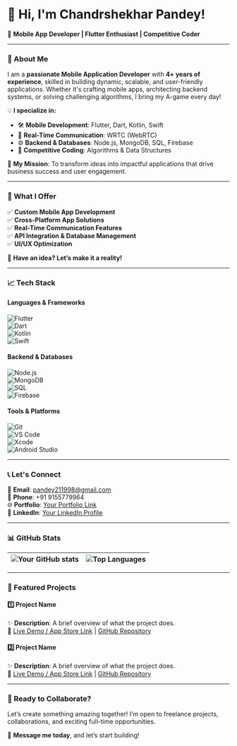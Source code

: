 # 👋 Hi, I'm **Chandrshekhar Pandey**!  

🚀 **Mobile App Developer | Flutter Enthusiast | Competitive Coder**  

---

### 🌟 About Me  
I am a **passionate Mobile Application Developer** with **4+ years of experience**, skilled in building dynamic, scalable, and user-friendly applications. Whether it's crafting mobile apps, architecting backend systems, or solving challenging algorithms, I bring my A-game every day!  

💡 **I specialize in:**  
- 🛠️ **Mobile Development**: Flutter, Dart, Kotlin, Swift  
- 🔗 **Real-Time Communication**: WRTC (WebRTC)  
- ⚙️ **Backend & Databases**: Node.js, MongoDB, SQL, Firebase  
- 🧠 **Competitive Coding**: Algorithms & Data Structures  

🎯 **My Mission**: To transform ideas into impactful applications that drive business success and user engagement.  

---

### 💼 What I Offer  
✅ **Custom Mobile App Development**  
✅ **Cross-Platform App Solutions**  
✅ **Real-Time Communication Features**  
✅ **API Integration & Database Management**  
✅ **UI/UX Optimization**  

💬 **Have an idea? Let’s make it a reality!**  

---

### 📈 Tech Stack  

#### **Languages & Frameworks**  
![Flutter](https://img.shields.io/badge/-Flutter-02569B?style=flat-square&logo=flutter&logoColor=white)  
![Dart](https://img.shields.io/badge/-Dart-0175C2?style=flat-square&logo=dart&logoColor=white)  
![Kotlin](https://img.shields.io/badge/-Kotlin-0095D5?style=flat-square&logo=kotlin&logoColor=white)  
![Swift](https://img.shields.io/badge/-Swift-FA7343?style=flat-square&logo=swift&logoColor=white)  

#### **Backend & Databases**  
![Node.js](https://img.shields.io/badge/-Node.js-339933?style=flat-square&logo=node.js&logoColor=white)  
![MongoDB](https://img.shields.io/badge/-MongoDB-47A248?style=flat-square&logo=mongodb&logoColor=white)  
![SQL](https://img.shields.io/badge/-SQL-4479A1?style=flat-square&logo=mysql&logoColor=white)  
![Firebase](https://img.shields.io/badge/-Firebase-FFCA28?style=flat-square&logo=firebase&logoColor=white)  

#### **Tools & Platforms**  
![Git](https://img.shields.io/badge/-Git-F05032?style=flat-square&logo=git&logoColor=white)  
![VS Code](https://img.shields.io/badge/-VS%20Code-007ACC?style=flat-square&logo=visual-studio-code&logoColor=white)  
![Xcode](https://img.shields.io/badge/-Xcode-1575F9?style=flat-square&logo=xcode&logoColor=white)  
![Android Studio](https://img.shields.io/badge/-Android%20Studio-3DDC84?style=flat-square&logo=android-studio&logoColor=white)  

---

### 📞 Let's Connect  
📧 **Email**: [pandey211998@gmail.com](mailto:pandey211998@gmail.com)  
📱 **Phone**: +91 9155779964  
🌐 **Portfolio**: [Your Portfolio Link](#)  
💼 **LinkedIn**: [Your LinkedIn Profile](#)  

---

### 📊 GitHub Stats  

| ![Your GitHub stats](https://github-readme-stats.vercel.app/api?username=your-username&show_icons=true&theme=radical) | ![Top Languages](https://github-readme-stats.vercel.app/api/top-langs/?username=your-username&layout=compact&theme=radical) |  
|:---:|:---:|  

---

### 🚀 Featured Projects  

#### 1️⃣ **Project Name**  
✨ **Description**: A brief overview of what the project does.  
🔗 [Live Demo / App Store Link](#) | [GitHub Repository](#)  

#### 2️⃣ **Project Name**  
✨ **Description**: A brief overview of what the project does.  
🔗 [Live Demo / App Store Link](#) | [GitHub Repository](#)  

---

### 🤝 Ready to Collaborate?  
Let’s create something amazing together! I’m open to freelance projects, collaborations, and exciting full-time opportunities.  

📩 **Message me today**, and let’s start building!  
